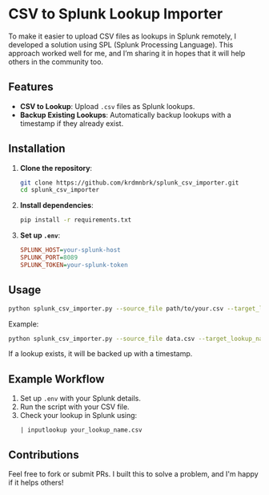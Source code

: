 
# CSV to Splunk Lookup Importer

To make it easier to upload CSV files as lookups in Splunk remotely, I developed a solution using SPL (Splunk Processing Language). This approach worked well for me, and I’m sharing it in hopes that it will help others in the community too.

## Features

- **CSV to Lookup**: Upload `.csv` files as Splunk lookups.
- **Backup Existing Lookups**: Automatically backup lookups with a timestamp if they already exist.

## Installation

1. **Clone the repository**:
    ```bash
    git clone https://github.com/krdmnbrk/splunk_csv_importer.git
    cd splunk_csv_importer
    ```

2. **Install dependencies**:
    ```bash
    pip install -r requirements.txt
    ```

3. **Set up `.env`**:
    ```ini
    SPLUNK_HOST=your-splunk-host
    SPLUNK_PORT=8089
    SPLUNK_TOKEN=your-splunk-token
    ```

## Usage

```bash
python splunk_csv_importer.py --source_file path/to/your.csv --target_lookup_name your_lookup_name.csv
```

Example:
```bash
python splunk_csv_importer.py --source_file data.csv --target_lookup_name my_lookup.csv
```

If a lookup exists, it will be backed up with a timestamp.

## Example Workflow

1. Set up `.env` with your Splunk details.
2. Run the script with your CSV file.
3. Check your lookup in Splunk using:
    ```spl
    | inputlookup your_lookup_name.csv
    ```

## Contributions

Feel free to fork or submit PRs. I built this to solve a problem, and I'm happy if it helps others!

